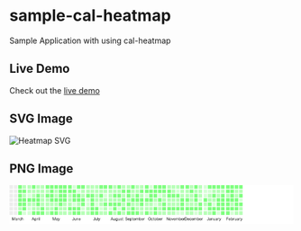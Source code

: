 # sample-cal-heatmap

Sample Application with using cal-heatmap

## Live Demo

Check out the [live demo](https://aecomet.github.io/sample-cal-heatmap/)

## SVG Image

![Heatmap SVG](docs/heatmap1.svg)

## PNG Image

![Heatmap PNG](docs/heatmap2.png)
